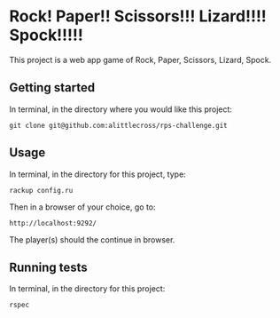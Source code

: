 Rock! Paper!! Scissors!!! Lizard!!!! Spock!!!!!
=================

This project is a web app game of Rock, Paper, Scissors, Lizard, Spock.

## Getting started

In terminal, in the directory where you would like this project:

`git clone git@github.com:alittlecross/rps-challenge.git`

## Usage

In terminal, in the directory for this project, type:

`rackup config.ru`

Then in a browser of your choice, go to:

`http://localhost:9292/`

The player(s) should the continue in browser.

## Running tests

In terminal, in the directory for this project:

`rspec`
